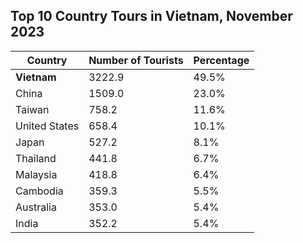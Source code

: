 ## Top 10 Country Tours in Vietnam, November 2023

Country | Number of Tourists | Percentage
------- | -------- | --------
**Vietnam** | 3222.9 | 49.5%
China | 1509.0 | 23.0%
Taiwan | 758.2 | 11.6%
United States | 658.4 | 10.1%
Japan | 527.2 | 8.1%
Thailand | 441.8 | 6.7%
Malaysia | 418.8 | 6.4%
Cambodia | 359.3 | 5.5%
Australia | 353.0 | 5.4%
India | 352.2 | 5.4%

